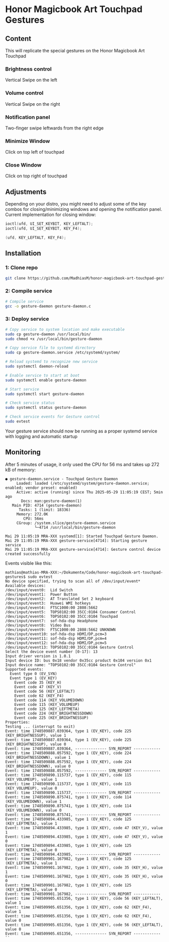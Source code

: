 # Honor Magicbook Art Touchpad Gestures

## Content
This will replicate the special gestures on the Honor Magicbook Art Touchpad

### Brightness control
Vertical Swipe on the left
### Volume control
Vertical Swipe on the right

### Notification panel
Two-finger swipe leftwards from the right edge

### Minimize Window
Click on top left of touchpad
### Close Window
Click on top right of touchpad

## Adjustments
Depending on your distro, you might need to adjust some of the key combos for closing/minimizing windows and opening the notification panel. Current implementation for closing window:
```c
ioctl(ufd, UI_SET_KEYBIT, KEY_LEFTALT);
ioctl(ufd, UI_SET_KEYBIT, KEY_F4);

(ufd, KEY_LEFTALT, KEY_F4);
```

## Installation
### 1: Clone repo
```bash
git clone https://github.com/MadhiasM/honor-magicbook-art-touchpad-gestures
```

### 2: Compile service

```bash
# Compile service
gcc -o gesture-daemon gesture-daemon.c
```

### 3: Deploy service

```bash
# Copy service to system location and make executable
sudo cp gesture-daemon /usr/local/bin/
sudo chmod +x /usr/local/bin/gesture-daemon

# Copy service file to systemd directory
sudo cp gesture-daemon.service /etc/systemd/system/

# Reload systemd to recognize new service
sudo systemctl daemon-reload

# Enable service to start at boot
sudo systemctl enable gesture-daemon

# Start service
sudo systemctl start gesture-daemon

# Check service status
sudo systemctl status gesture-daemon

# Check service events for Gesture control
sudo evtest

```

Your gesture service should now be running as a proper systemd service with logging and automatic startup

## Monitoring
After 5 minutes of usage, it only used the CPU for 56 ms and takes up 272 kB of memory:
```
● gesture-daemon.service - Touchpad Gesture Daemon
     Loaded: loaded (/etc/systemd/system/gesture-daemon.service; enabled; vendor preset: enabled)
     Active: active (running) since Thu 2025-05-29 11:05:19 CEST; 5min ago
       Docs: man:gesture-daemon(1)
   Main PID: 4714 (gesture-daemon)
      Tasks: 1 (limit: 18336)
     Memory: 272.0K
        CPU: 56ms
     CGroup: /system.slice/gesture-daemon.service
             └─4714 /usr/local/bin/gesture-daemon

Mai 29 11:05:19 MRA-XXX systemd[1]: Started Touchpad Gesture Daemon.
Mai 29 11:05:19 MRA-XXX gesture-service[4714]: Starting gesture service
Mai 29 11:05:19 MRA-XXX gesture-service[4714]: Gesture control device created successfully
```

Events visible like this:
```
mathias@mathias-MRA-XXX:~/Dokumente/Code/honor-magicbook-art-touchpad-gestures$ sudo evtest
No device specified, trying to scan all of /dev/input/event*
Available devices:
/dev/input/event0:	Lid Switch
/dev/input/event1:	Power Button
/dev/input/event2:	AT Translated Set 2 keyboard
/dev/input/event3:	Huawei WMI hotkeys
/dev/input/event4:	FTSC1000:00 2808:5662
/dev/input/event5:	TOPS0102:00 35CC:0104 Consumer Control
/dev/input/event6:	TOPS0102:00 35CC:0104 Touchpad
/dev/input/event7:	sof-hda-dsp Headphone
/dev/input/event8:	Video Bus
/dev/input/event9:	FTSC1000:00 2808:5662 UNKNOWN
/dev/input/event10:	sof-hda-dsp HDMI/DP,pcm=3
/dev/input/event11:	sof-hda-dsp HDMI/DP,pcm=4
/dev/input/event12:	sof-hda-dsp HDMI/DP,pcm=5
/dev/input/event13:	TOPS0102:00 35CC:0104 Gesture Control
Select the device event number [0-17]: 13
Input driver version is 1.0.1
Input device ID: bus 0x18 vendor 0x35cc product 0x104 version 0x1
Input device name: "TOPS0102:00 35CC:0104 Gesture Control"
Supported events:
  Event type 0 (EV_SYN)
  Event type 1 (EV_KEY)
    Event code 35 (KEY_H)
    Event code 47 (KEY_V)
    Event code 56 (KEY_LEFTALT)
    Event code 62 (KEY_F4)
    Event code 114 (KEY_VOLUMEDOWN)
    Event code 115 (KEY_VOLUMEUP)
    Event code 125 (KEY_LEFTMETA)
    Event code 224 (KEY_BRIGHTNESSDOWN)
    Event code 225 (KEY_BRIGHTNESSUP)
Properties:
Testing ... (interrupt to exit)
Event: time 1748509887.039364, type 1 (EV_KEY), code 225 (KEY_BRIGHTNESSUP), value 1
Event: time 1748509887.039364, type 1 (EV_KEY), code 225 (KEY_BRIGHTNESSUP), value 0
Event: time 1748509887.039364, -------------- SYN_REPORT ------------
Event: time 1748509888.057592, type 1 (EV_KEY), code 224 (KEY_BRIGHTNESSDOWN), value 1
Event: time 1748509888.057592, type 1 (EV_KEY), code 224 (KEY_BRIGHTNESSDOWN), value 0
Event: time 1748509888.057592, -------------- SYN_REPORT ------------
Event: time 1748509890.115737, type 1 (EV_KEY), code 115 (KEY_VOLUMEUP), value 1
Event: time 1748509890.115737, type 1 (EV_KEY), code 115 (KEY_VOLUMEUP), value 0
Event: time 1748509890.115737, -------------- SYN_REPORT ------------
Event: time 1748509890.875741, type 1 (EV_KEY), code 114 (KEY_VOLUMEDOWN), value 1
Event: time 1748509890.875741, type 1 (EV_KEY), code 114 (KEY_VOLUMEDOWN), value 0
Event: time 1748509890.875741, -------------- SYN_REPORT ------------
Event: time 1748509894.433985, type 1 (EV_KEY), code 125 (KEY_LEFTMETA), value 1
Event: time 1748509894.433985, type 1 (EV_KEY), code 47 (KEY_V), value 1
Event: time 1748509894.433985, type 1 (EV_KEY), code 47 (KEY_V), value 0
Event: time 1748509894.433985, type 1 (EV_KEY), code 125 (KEY_LEFTMETA), value 0
Event: time 1748509894.433985, -------------- SYN_REPORT ------------
Event: time 1748509901.167982, type 1 (EV_KEY), code 125 (KEY_LEFTMETA), value 1
Event: time 1748509901.167982, type 1 (EV_KEY), code 35 (KEY_H), value 1
Event: time 1748509901.167982, type 1 (EV_KEY), code 35 (KEY_H), value 0
Event: time 1748509901.167982, type 1 (EV_KEY), code 125 (KEY_LEFTMETA), value 0
Event: time 1748509901.167982, -------------- SYN_REPORT ------------
Event: time 1748509905.651356, type 1 (EV_KEY), code 56 (KEY_LEFTALT), value 1
Event: time 1748509905.651356, type 1 (EV_KEY), code 62 (KEY_F4), value 1
Event: time 1748509905.651356, type 1 (EV_KEY), code 62 (KEY_F4), value 0
Event: time 1748509905.651356, type 1 (EV_KEY), code 56 (KEY_LEFTALT), value 0
Event: time 1748509905.651356, -------------- SYN_REPORT ------------
``
